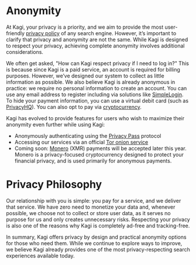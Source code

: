 # Anonymity

At Kagi, your privacy is a priority, and we aim to provide the most user-friendly [privacy policy](https://kagi.com/privacy) of any search engine. However, it’s important to clarify that privacy and anonymity are not the same. While Kagi is designed to respect your privacy, achieving complete anonymity involves additional considerations.

We often get asked, "How can Kagi respect privacy if I need to log in?" This is because since Kagi is a paid service, an account is required for billing purposes. However, we’ve designed our system to collect as little information as possible. We also believe Kagi is already anonymous in practice: we require no personal information to create an account. You can use any email address to register including via solutions like [SimpleLogin](https://simplelogin.io/). To hide your payment information, you can use a virtual debit card (such as [PrivacyHQ](https://privacyhq.com)). You can also opt to pay via [cryptocurrency](https://help.kagi.com/kagi/plans/payment-methods.html#using-paypal-and-opennode-with-kagi).

Kagi has evolved to provide features for users who wish to maximize their anonymity even further while using Kagi:

- Anonymously authenticating using the [Privacy Pass](https://blog.kagi.com/kagi-privacy-pass) protocol
- Accessing our services via an official [Tor onion service](https://help.kagi.com/kagi/privacy/tor.html)
- Coming soon: [Monero](https://www.getmonero.org) (XMR) payments will be accepted later this year. Monero is a privacy-focused cryptocurrency designed to protect your financial privacy, and is used primarily for anonymous payments.

# Privacy Philosophy

Our relationship with you is simple: you pay for a service, and we deliver that service. We have zero need to monetize your data and, whenever possible, we choose not to collect or store user data, as it serves no purpose for us and only creates unnecessary risks. Respecting your privacy is also one of the reasons why Kagi is completely ad-free and tracking-free.

In summary, Kagi offers privacy by design and practical anonymity options for those who need them. While we continue to explore ways to improve, we believe Kagi already provides one of the most privacy-respecting search experiences available today. 
